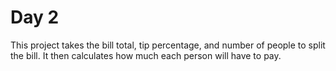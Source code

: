 # Day 2
This project takes the bill total, tip percentage, and number of people to split the bill. It then calculates how much each person will have to pay.